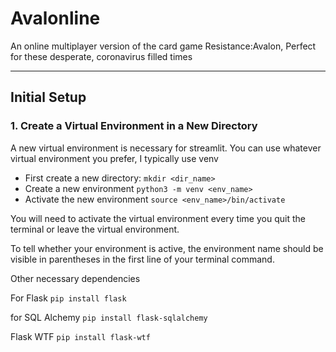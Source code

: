 # Avalonline
An online multiplayer version of the card game Resistance:Avalon,
Perfect for these desperate, coronavirus filled times

---
## Initial Setup
### 1. Create a Virtual Environment in a New Directory
A new virtual environment is necessary for streamlit. You can use
whatever virtual environment you prefer, I typically use venv
- First create a new directory: `mkdir <dir_name>`
- Create a new environment `python3 -m venv <env_name>`
- Activate the new environment `source <env_name>/bin/activate`

You will need to activate the virtual environment every time you quit the terminal or leave the virtual environment.

To tell whether your environment is active, the environment name should be visible in
parentheses in the first line of your terminal command.

Other necessary dependencies

For Flask
`pip install flask`

 for SQL Alchemy
`pip install flask-sqlalchemy`

Flask WTF
`pip install flask-wtf`

